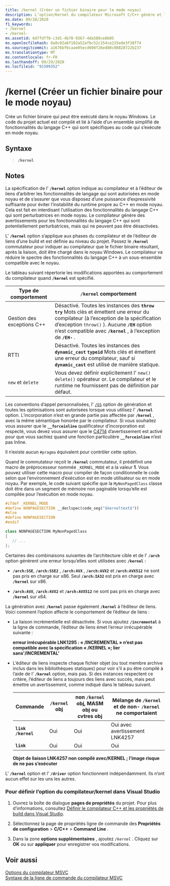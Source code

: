 ```yaml
---
title: /kernel (Créer un fichier binaire pour le mode noyau)
description: L’option/Kernel du compilateur Microsoft C/C++ génère et lie des projets pour l’exécution en mode noyau.
ms.date: 09/28/2020
f1_keywords:
- /kernel
- /kernel-
ms.assetid: 6d7fdff0-c3d1-4b78-9367-4da588ce8b05
ms.openlocfilehash: 8a8c02a6f102a52afbc52c154ce215ede3f38f74
ms.sourcegitcommit: a1676bf6caae05ecd698f26ed80c08828722b237
ms.translationtype: MT
ms.contentlocale: fr-FR
ms.lasthandoff: 09/29/2020
ms.locfileid: "91509352"
---
```

# <a name="kernel-create-kernel-mode-binary"></a>/kernel (Créer un fichier binaire pour le mode noyau)

Crée un fichier binaire qui peut être exécuté dans le noyau Windows. Le code du projet actuel est compilé et lié à l’aide d’un ensemble simplifié de fonctionnalités du langage C++ qui sont spécifiques au code qui s’exécute en mode noyau.

## <a name="syntax"></a>Syntaxe

> **`/kernel`**

## <a name="remarks"></a>Notes

La spécification de l' **`/kernel`** option indique au compilateur et à l’éditeur de liens d’arbitrer les fonctionnalités de langage qui sont autorisées en mode noyau et de s’assurer que vous disposez d’une puissance d’expressivité suffisante pour éviter l’instabilité du runtime propre au C++ en mode noyau. Cela est fait en interdisant l’utilisation des fonctionnalités du langage C++ qui sont perturbatrices en mode noyau. Le compilateur génère des avertissements pour les fonctionnalités du langage C++ qui sont potentiellement perturbatrices, mais qui ne peuvent pas être désactivées.

L' **`/kernel`** option s’applique aux phases du compilateur et de l’éditeur de liens d’une build et est définie au niveau du projet. Passez le **`/kernel`** commutateur pour indiquer au compilateur que le fichier binaire résultant, après la liaison, doit être chargé dans le noyau Windows. Le compilateur va réduire le spectre des fonctionnalités du langage C++ à un sous-ensemble compatible avec le noyau.

Le tableau suivant répertorie les modifications apportées au comportement du compilateur quand **`/kernel`** est spécifié.

| Type de comportement | **`/kernel`** comportement |
|--|--|
| Gestion des exceptions C++ | Désactivé. Toutes les instances des **`throw`** **`try`** Mots clés et émettent une erreur du compilateur (à l’exception de la spécification d’exception `throw()` ). Aucune **`/EH`** option n’est compatible avec **`/kernel`** , à l’exception de **`/EH-`** . |
| RTTI | Désactivé. Toutes les instances des **`dynamic_cast`** **`typeid`** Mots clés et émettent une erreur du compilateur, sauf si **`dynamic_cast`** est utilisé de manière statique. |
| `new` et `delete` | Vous devez définir explicitement l' `new()` `delete()` opérateur or. Le compilateur et le runtime ne fournissent pas de définition par défaut. |

Les conventions d’appel personnalisées, l' [`/GS`](gs-buffer-security-check.md) option de génération et toutes les optimisations sont autorisées lorsque vous utilisez l' **`/kernel`** option. L’incorporation n’est en grande partie pas affectée par **`/kernel`** , avec la même sémantique honorée par le compilateur. Si vous souhaitez vous assurer que le **`__forceinline`** qualificateur d’incorporation est respecté, vous devez vous assurer que le [C4714](../../error-messages/compiler-warnings/compiler-warning-level-4-c4714.md) d’avertissement est activé pour que vous sachiez quand une fonction particulière **`__forceinline`** n’est pas Inline.

Il n’existe aucun `#pragma` équivalent pour contrôler cette option.

Quand le commutateur reçoit le **`/kernel`** commutateur, il prédéfinit une macro de préprocesseur nommée `_KERNEL_MODE` et a la valeur **1**. Vous pouvez utiliser cette macro pour compiler de façon conditionnelle le code selon que l’environnement d’exécution est en mode utilisateur ou en mode noyau. Par exemple, le code suivant spécifie que la `MyNonPagedClass` classe doit être dans un segment de mémoire non paginable lorsqu’elle est compilée pour l’exécution en mode noyau.

```cpp
#ifdef _KERNEL_MODE
#define NONPAGESECTION __declspec(code_seg("$kerneltext$"))
#else
#define NONPAGESECTION
#endif

class NONPAGESECTION MyNonPagedClass
{
   // ...
};
```

Certaines des combinaisons suivantes de l’architecture cible et de l' **`/arch`** option génèrent une erreur lorsqu’elles sont utilisées avec **`/kernel`** :

- **`/arch:SSE`**, **`/arch:SSE2`** , **`/arch:AVX`** , **`/arch:AVX2`** et **`/arch:AVX512`** ne sont pas pris en charge sur x86. Seul **`/arch:IA32`** est pris en charge avec **`/kernel`** sur x86.

- **`/arch:AVX`**, **`/arch:AVX2`** et **`/arch:AVX512`** ne sont pas pris en charge avec **`/kernel`** sur x64.

La génération avec **`/kernel`** passe également **`/kernel`** à l’éditeur de liens. Voici comment l’option affecte le comportement de l’éditeur de liens :

- La liaison incrémentielle est désactivée. Si vous ajoutez **`/incremental`** à la ligne de commande, l’éditeur de liens émet l’erreur irrécupérable suivante :

   **erreur irrécupérable LNK1295 : « /INCREMENTAL » n’est pas compatible avec la spécification « /KERNEL »; lier sans'/INCREMENTAL'**

- L’éditeur de liens inspecte chaque fichier objet (ou tout membre archive inclus dans les bibliothèques statiques) pour voir s’il a pu être compilé à l’aide de l' **`/kernel`** option, mais pas. Si des instances respectent ce critère, l’éditeur de liens a toujours des liens avec succès, mais peut émettre un avertissement, comme indiqué dans le tableau suivant.

   | Commande | **`/kernel`** obj | non **`/kernel`** obj, MASM obj ou cvtres obj | Mélange de **`/kernel`** et de non- **`/kernel`** ne comportaient |
   |--|--|--|--|
   | **`link /kernel`** | Oui | Oui | Oui avec avertissement LNK4257 |
   | **`link`** | Oui | Oui | Oui |

   **Objet de liaison LNK4257 non compilé avec/KERNEL ; l’image risque de ne pas s’exécuter**

L' **`/kernel`** option et l' **`/driver`** option fonctionnent indépendamment. Ils n’ont aucun effet sur les uns les autres.

### <a name="to-set-the-kernel-compiler-option-in-visual-studio"></a>Pour définir l’option du compilateur/kernel dans Visual Studio

1. Ouvrez la boîte de dialogue **pages de propriétés** du projet. Pour plus d’informations, consultez [Définir le compilateur C++ et les propriétés de build dans Visual Studio](../working-with-project-properties.md).

1. Sélectionnez la page de propriétés ligne de commande des **Propriétés de configuration**  >  **C/C++**  >  **Command Line** .

1. Dans la zone **options supplémentaires** , ajoutez *`/kernel`* . Cliquez sur **OK** ou sur **appliquer** pour enregistrer vos modifications.

## <a name="see-also"></a>Voir aussi

[Options du compilateur MSVC](compiler-options.md)\
[Syntaxe de la ligne de commande du compilateur MSVC](compiler-command-line-syntax.md)
